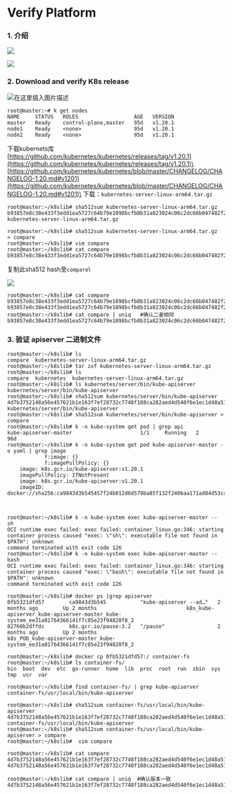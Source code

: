# Verify Platform

### 1. 介绍 <a href="#1__8" id="1__8"></a>

![](https://img-blog.csdnimg.cn/20210422163352933.png?shadow\_10,text\_aHR0cHM6Ly9ibG9nLmNzZG4ubmV0L3hpeGloYWhhbGVsZWhlaGU=,size\_16,color\_FFFFFF,t\_70)

![](https://img-blog.csdnimg.cn/20210422163449691.png?shadow\_10,text\_aHR0cHM6Ly9ibG9nLmNzZG4ubmV0L3hpeGloYWhhbGVsZWhlaGU=,size\_16,color\_FFFFFF,t\_70)

### 2. Download and verify K8s release <a href="#2_practice__download_and_verify_k8s_release_11" id="2_practice__download_and_verify_k8s_release_11"></a>

![在这里插入图片描述](https://img-blog.csdnimg.cn/20210422163505874.png?x-oss-process=image/watermark,type\_ZmFuZ3poZW5naGVpdGk,shadow\_10,text\_aHR0cHM6Ly9ibG9nLmNzZG4ubmV0L3hpeGloYWhhbGVsZWhlaGU=,size\_16,color\_FFFFFF,t\_70)

```
root@master:~# k get nodes
NAME     STATUS   ROLES                  AGE   VERSION
master   Ready    control-plane,master   95d   v1.20.1
node1    Ready    <none>                 95d   v1.20.1
node2    Ready    <none>                 95d   v1.20.1
```

下载kubernets库\
[https://github.com/kubernetes/kubernetes/releases/tag/v1.20.1](https://github.com/kubernetes/kubernetes/releases/tag/v1.20.1)\
[https://github.com/kubernetes/kubernetes/blob/master/CHANGELOG/CHANGELOG-1.20.md#v1201](https://github.com/kubernetes/kubernetes/blob/master/CHANGELOG/CHANGELOG-1.20.md#v1201)\
下载：`kubernetes-server-linux-arm64.tar.gz`

```
root@master:~/k8slib# sha512sum kubernetes-server-linux-arm64.tar.gz 
b93857e8c38e433f3edd1ea5727c64b79e1898bcfb8b31a823024c06c2dc66b047482f28d8e89db5c1aae99532a7820dc0212b2aa5a51de3b9c94aa88514b372  kubernetes-server-linux-arm64.tar.gz

root@master:~/k8slib# sha512sum kubernetes-server-linux-arm64.tar.gz  > compare
root@master:~/k8slib# vim compare
root@master:~/k8slib# cat compare
b93857e8c38e433f3edd1ea5727c64b79e1898bcfb8b31a823024c06c2dc66b047482f28d8e89db5c1aae99532a7820dc0212b2aa5a51de3b9c94aa88514b372
```

复制此sha512 hash至`compare`\


![](https://img-blog.csdnimg.cn/20210425153228226.png?shadow\_10,text\_aHR0cHM6Ly9ibG9nLmNzZG4ubmV0L3hpeGloYWhhbGVsZWhlaGU=,size\_16,color\_FFFFFF,t\_70)

```
root@master:~/k8slib# cat compare
b93857e8c38e433f3edd1ea5727c64b79e1898bcfb8b31a823024c06c2dc66b047482f28d8e89db5c1aae99532a7820dc0212b2aa5a51de3b9c94aa88514b372
b93857e8c38e433f3edd1ea5727c64b79e1898bcfb8b31a823024c06c2dc66b047482f28d8e89db5c1aae99532a7820dc0212b2aa5a51de3b9c94aa88514b372
root@master:~/k8slib# cat compare | uniq   #确认二者相同
b93857e8c38e433f3edd1ea5727c64b79e1898bcfb8b31a823024c06c2dc66b047482f28d8e89db5c1aae99532a7820dc0212b2aa5a51de3b9c94aa88514b372
```

### 3. 验证 apiserver 二进制文件 <a href="#3_practice__verify_apiserver_binary_running_in_our_cluster_46" id="3_practice__verify_apiserver_binary_running_in_our_cluster_46"></a>

```
root@master:~/k8slib# ls
compare  kubernetes-server-linux-arm64.tar.gz
root@master:~/k8slib# tar zxf kubernetes-server-linux-arm64.tar.gz 
root@master:~/k8slib# ls
compare  kubernetes  kubernetes-server-linux-arm64.tar.gz
root@master:~/k8slib# ls kubernetes/server/bin/kube-apiserver
kubernetes/server/bin/kube-apiserver
root@master:~/k8slib# sha512sum kubernetes/server/bin/kube-apiserver
4d7b3752148a56e457621b1e163f7ef28732c7748f188ca282aed4d540f6e1ec1d48a510ef6d31467d8756ba3f827e5637eb793b89e14eafd9127d6d5ab8424e  kubernetes/server/bin/kube-apiserver
root@master:~/k8slib# sha512sum kubernetes/server/bin/kube-apiserver > compare
root@master:~/k8slib# k -n kube-system get pod | grep api
kube-apiserver-master                      1/1     Running   2          96d
root@master:~/k8slib# k -n kube-system get pod kube-apiserver-master -o yaml | grep image
            f:image: {}
            f:imagePullPolicy: {}
    image: k8s.gcr.io/kube-apiserver:v1.20.1
    imagePullPolicy: IfNotPresent
    image: k8s.gcr.io/kube-apiserver:v1.20.1
    imageID: docker://sha256:ca9843d3b545457f24b012d6d579ba85f132f2406aa171ad84d53caa55e5de99



root@master:~/k8slib# k -n kube-system exec kube-apiserver-master -- sh
OCI runtime exec failed: exec failed: container_linux.go:346: starting container process caused "exec: \"sh\": executable file not found in $PATH": unknown
command terminated with exit code 126
root@master:~/k8slib# k -n kube-system exec kube-apiserver-master -- bash
OCI runtime exec failed: exec failed: container_linux.go:346: starting container process caused "exec: \"bash\": executable file not found in $PATH": unknown
command terminated with exit code 126

root@master:~/k8slib# docker ps |grep apiserver
0fb5321dfd57        ca9843d3b545           "kube-apiserver --ad…"   2 months ago        Up 2 months                             k8s_kube-apiserver_kube-apiserver-master_kube-system_ee31a01764366141f7c85e23f94828f8_2
82760b2dffdc        k8s.gcr.io/pause:3.2   "/pause"                 2 months ago        Up 2 months                             k8s_POD_kube-apiserver-master_kube-system_ee31a01764366141f7c85e23f94828f8_2

root@master:~/k8slib# docker cp 0fb5321dfd57:/ container-fs
root@master:~/k8slib# ls container-fs/
bin  boot  dev  etc  go-runner  home  lib  proc  root  run  sbin  sys  tmp  usr  var

root@master:~/k8slib# find container-fs/ | grep kube-apiserver
container-fs/usr/local/bin/kube-apiserver

root@master:~/k8slib# sha512sum container-fs/usr/local/bin/kube-apiserver
4d7b3752148a56e457621b1e163f7ef28732c7748f188ca282aed4d540f6e1ec1d48a510ef6d31467d8756ba3f827e5637eb793b89e14eafd9127d6d5ab8424e  container-fs/usr/local/bin/kube-apiserver
root@master:~/k8slib# sha512sum container-fs/usr/local/bin/kube-apiserver > compare
root@master:~/k8slib#  vim compare

root@master:~/k8slib# cat compare 
4d7b3752148a56e457621b1e163f7ef28732c7748f188ca282aed4d540f6e1ec1d48a510ef6d31467d8756ba3f827e5637eb793b89e14eafd9127d6d5ab8424e
4d7b3752148a56e457621b1e163f7ef28732c7748f188ca282aed4d540f6e1ec1d48a510ef6d31467d8756ba3f827e5637eb793b89e14eafd9127d6d5ab8424e

root@master:~/k8slib# cat compare | uniq  #确认版本一致
4d7b3752148a56e457621b1e163f7ef28732c7748f188ca282aed4d540f6e1ec1d48a510ef6d31467d8756ba3f827e5637eb793b89e14eafd9127d6d5ab8424e

```
